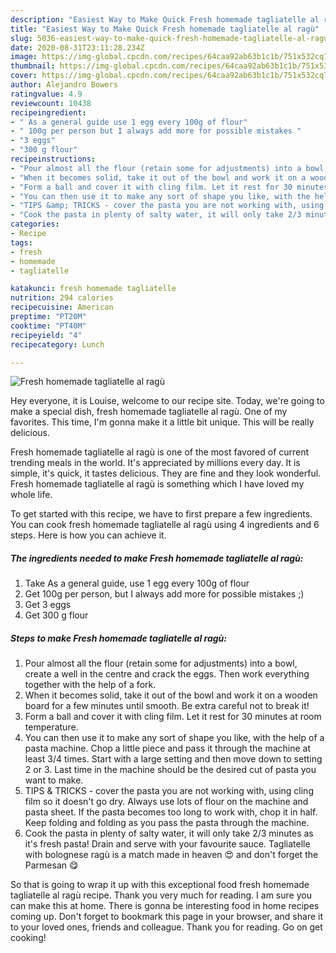 ```yaml
---
description: "Easiest Way to Make Quick Fresh homemade tagliatelle al ragù"
title: "Easiest Way to Make Quick Fresh homemade tagliatelle al ragù"
slug: 5036-easiest-way-to-make-quick-fresh-homemade-tagliatelle-al-ragu
date: 2020-08-31T23:11:28.234Z
image: https://img-global.cpcdn.com/recipes/64caa92ab63b1c1b/751x532cq70/fresh-homemade-tagliatelle-al-ragu-recipe-main-photo.jpg
thumbnail: https://img-global.cpcdn.com/recipes/64caa92ab63b1c1b/751x532cq70/fresh-homemade-tagliatelle-al-ragu-recipe-main-photo.jpg
cover: https://img-global.cpcdn.com/recipes/64caa92ab63b1c1b/751x532cq70/fresh-homemade-tagliatelle-al-ragu-recipe-main-photo.jpg
author: Alejandro Bowers
ratingvalue: 4.9
reviewcount: 10438
recipeingredient:
- " As a general guide use 1 egg every 100g of flour"
- " 100g per person but I always add more for possible mistakes "
- "3 eggs"
- "300 g flour"
recipeinstructions:
- "Pour almost all the flour (retain some for adjustments) into a bowl, create a well in the centre and crack the eggs. Then work everything together with the help of a fork."
- "When it becomes solid, take it out of the bowl and work it on a wooden board for a few minutes until smooth. Be extra careful not to break it!"
- "Form a ball and cover it with cling film. Let it rest for 30 minutes at room temperature."
- "You can then use it to make any sort of shape you like, with the help of a pasta machine. Chop a little piece and pass it through the machine at least 3/4 times. Start with a large setting and then move down to setting 2 or 3. Last time in the machine should be the desired cut of pasta you want to make."
- "TIPS &amp; TRICKS - cover the pasta you are not working with, using cling film so it doesn&#39;t go dry. Always use lots of flour on the machine and pasta sheet. If the pasta becomes too long to work with, chop it in half. Keep folding and folding as you pass the pasta through the machine."
- "Cook the pasta in plenty of salty water, it will only take 2/3 minutes as it&#39;s fresh pasta! Drain and serve with your favourite sauce. Tagliatelle with bolognese ragù is a match made in heaven 😍 and don&#39;t forget the Parmesan 😋"
categories:
- Recipe
tags:
- fresh
- homemade
- tagliatelle

katakunci: fresh homemade tagliatelle 
nutrition: 294 calories
recipecuisine: American
preptime: "PT20M"
cooktime: "PT40M"
recipeyield: "4"
recipecategory: Lunch

---
```



![Fresh homemade tagliatelle al ragù](https://img-global.cpcdn.com/recipes/64caa92ab63b1c1b/751x532cq70/fresh-homemade-tagliatelle-al-ragu-recipe-main-photo.jpg)

Hey everyone, it is Louise, welcome to our recipe site. Today, we're going to make a special dish, fresh homemade tagliatelle al ragù. One of my favorites. This time, I'm gonna make it a little bit unique. This will be really delicious.



Fresh homemade tagliatelle al ragù is one of the most favored of current trending meals in the world. It's appreciated by millions every day. It is simple, it's quick, it tastes delicious. They are fine and they look wonderful. Fresh homemade tagliatelle al ragù is something which I have loved my whole life.


To get started with this recipe, we have to first prepare a few ingredients. You can cook fresh homemade tagliatelle al ragù using 4 ingredients and 6 steps. Here is how you can achieve it.

<!--inarticleads1-->

##### The ingredients needed to make Fresh homemade tagliatelle al ragù:

1. Take  As a general guide, use 1 egg every 100g of flour
1. Get  100g per person, but I always add more for possible mistakes ;)
1. Get 3 eggs
1. Get 300 g flour




<!--inarticleads2-->

##### Steps to make Fresh homemade tagliatelle al ragù:

1. Pour almost all the flour (retain some for adjustments) into a bowl, create a well in the centre and crack the eggs. Then work everything together with the help of a fork.
1. When it becomes solid, take it out of the bowl and work it on a wooden board for a few minutes until smooth. Be extra careful not to break it!
1. Form a ball and cover it with cling film. Let it rest for 30 minutes at room temperature.
1. You can then use it to make any sort of shape you like, with the help of a pasta machine. Chop a little piece and pass it through the machine at least 3/4 times. Start with a large setting and then move down to setting 2 or 3. Last time in the machine should be the desired cut of pasta you want to make.
1. TIPS &amp; TRICKS - cover the pasta you are not working with, using cling film so it doesn&#39;t go dry. Always use lots of flour on the machine and pasta sheet. If the pasta becomes too long to work with, chop it in half. Keep folding and folding as you pass the pasta through the machine.
1. Cook the pasta in plenty of salty water, it will only take 2/3 minutes as it&#39;s fresh pasta! Drain and serve with your favourite sauce. Tagliatelle with bolognese ragù is a match made in heaven 😍 and don&#39;t forget the Parmesan 😋




So that is going to wrap it up with this exceptional food fresh homemade tagliatelle al ragù recipe. Thank you very much for reading. I am sure you can make this at home. There is gonna be interesting food in home recipes coming up. Don't forget to bookmark this page in your browser, and share it to your loved ones, friends and colleague. Thank you for reading. Go on get cooking!
